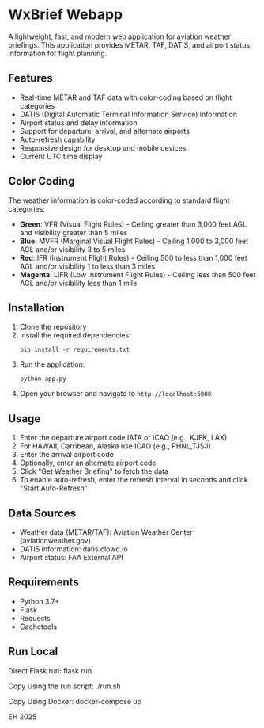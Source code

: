 # WxBrief Webapp

A lightweight, fast, and modern web application for aviation weather briefings. This application provides METAR, TAF, DATIS, and airport status information for flight planning.

## Features

- Real-time METAR and TAF data with color-coding based on flight categories
- DATIS (Digital Automatic Terminal Information Service) information
- Airport status and delay information
- Support for departure, arrival, and alternate airports
- Auto-refresh capability
- Responsive design for desktop and mobile devices
- Current UTC time display

## Color Coding

The weather information is color-coded according to standard flight categories:

- **Green**: VFR (Visual Flight Rules) - Ceiling greater than 3,000 feet AGL and visibility greater than 5 miles
- **Blue**: MVFR (Marginal Visual Flight Rules) - Ceiling 1,000 to 3,000 feet AGL and/or visibility 3 to 5 miles
- **Red**: IFR (Instrument Flight Rules) - Ceiling 500 to less than 1,000 feet AGL and/or visibility 1 to less than 3 miles
- **Magenta**: LIFR (Low Instrument Flight Rules) - Ceiling less than 500 feet AGL and/or visibility less than 1 mile

## Installation

1. Clone the repository
2. Install the required dependencies:
   ```
   pip install -r requirements.txt
   ```
3. Run the application:
   ```
   python app.py
   ```
4. Open your browser and navigate to `http://localhost:5000`

## Usage

1. Enter the departure airport code IATA or ICAO (e.g., KJFK, LAX)
2. For HAWAII, Carribean, Alaska use ICAO (e.g., PHNL,TJSJ)
2. Enter the arrival airport code
3. Optionally, enter an alternate airport code
4. Click "Get Weather Briefing" to fetch the data
5. To enable auto-refresh, enter the refresh interval in seconds and click "Start Auto-Refresh"

## Data Sources

- Weather data (METAR/TAF): Aviation Weather Center (aviationweather.gov)
- DATIS information: datis.clowd.io
- Airport status: FAA External API

## Requirements

- Python 3.7+
- Flask
- Requests
- Cachetools

## Run Local

Direct Flask run:
flask run

Copy
Using the run script:
./run.sh

Copy
Using Docker:
docker-compose up

EH 2025